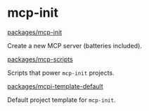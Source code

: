 # mcp-init

[packages/mcp-init](./packages/mcp-init/README.md)

Create a new MCP server (batteries included).

[packages/mcp-scripts](./packages/mcp-scripts/README.md)

Scripts that power `mcp-init` projects.

[packages/mcpi-template-default](./packages/mcpi-template-default/README.md)

Default project template for `mcp-init`.
